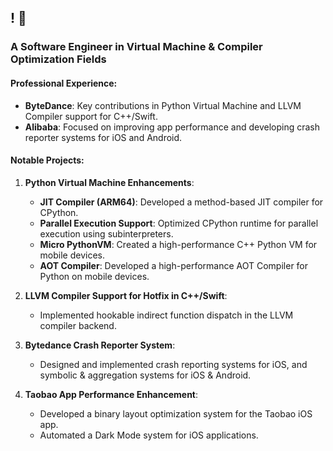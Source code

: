 ## ! 👋

### A Software Engineer in Virtual Machine & Compiler Optimization Fields

#### Professional Experience:
- **ByteDance**: Key contributions in Python Virtual Machine and LLVM Compiler support for C++/Swift.
- **Alibaba**: Focused on improving app performance and developing crash reporter systems for iOS and Android.

#### Notable Projects:
1. **Python Virtual Machine Enhancements**:
   - **JIT Compiler (ARM64)**: Developed a method-based JIT compiler for CPython.
   - **Parallel Execution Support**: Optimized CPython runtime for parallel execution using subinterpreters.
   - **Micro PythonVM**: Created a high-performance C++ Python VM for mobile devices.
   - **AOT Compiler**: Developed a high-performance AOT Compiler for Python on mobile devices.

2. **LLVM Compiler Support for Hotfix in C++/Swift**:
   - Implemented hookable indirect function dispatch in the LLVM compiler backend.

3. **Bytedance Crash Reporter System**:
   - Designed and implemented crash reporting systems for iOS, and symbolic & aggregation systems for iOS & Android.

4. **Taobao App Performance Enhancement**:
   - Developed a binary layout optimization system for the Taobao iOS app.
   - Automated a Dark Mode system for iOS applications.
